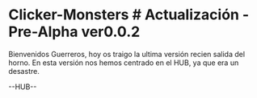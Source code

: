 # Clicker-Monsters # Actualización - Pre-Alpha ver0.0.2

Bienvenidos Guerreros, hoy os traigo la ultima versión recien salida del horno. En esta versión nos hemos centrado en el HUB, ya que era un desastre. 

--HUB--
